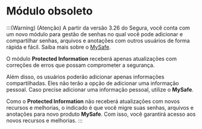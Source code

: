 # Módulo obsoleto

:::(Warning) (Atenção)
A partir da versão 3.26 do Segura, você conta com um novo módulo para gestão de senhas no qual você pode adicionar e compartilhar senhas, arquivos e anotações com outros usuários de forma rápida e fácil. Saiba mais sobre o [MySafe](https://portal.document360.io/v3-33/docs/pt/mysafe).

O módulo **Protected Information** receberá apenas atualizações com correções de erros que possam comprometer a segurança.

Além disso, os usuários poderão adicionar apenas informações compartilhadas. Eles não terão a opção de adicionar uma informação pessoal. Caso precise adicionar uma informação pessoal, utilize o **MySafe**.

Como o **Protected Information** não receberá atualizações com novos recursos e melhorias, o indicado é que você migre suas senhas, arquivos e anotações para novo produto **MySafe**. Com isso, você garantirá acesso aos novos recursos e melhorias.
:::


